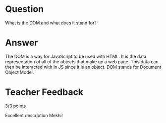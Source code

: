 # Question

What is the DOM and what does it stand for?

# Answer

The DOM is a way for JavaScript to be used with HTML. It is the data representation of all of the objects that make up a web page. This data can then be interacted with in JS since it is an object. DOM stands for Document Object Model.

# Teacher Feedback

3/3 points 

Excellent description Mekhi!

